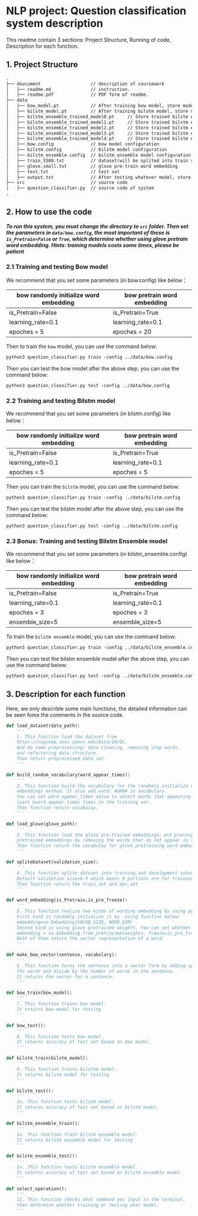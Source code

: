 # NLP project: Question classification system description

This readme contain 3 sections: Project Structure, Running of code, Description for each function.

## 1. Project Structure

```txt
.
├── doucument                   // description of coursework
│   ├── readme.md               // instruction.
│   ├── readme.pdf              // PDF form of readme.
├── data
│   ├── bow_model.pt            // After training bow model, store model in there
│   ├── bilstm_model.pt         // After training bilstm model, store model in there
│   ├── bilstm_ensemble_trained_model0.pt     // Store trained bilstm ensemble model0 in there
│   ├── bilstm_ensemble_trained_model1.pt     // Store trained bilstm ensemble model1 in there
│   ├── bilstm_ensemble_trained_model2.pt     // Store trained bilstm ensemble model2 in there
│   ├── bilstm_ensemble_trained_model3.pt     // Store trained bilstm ensemble model3 in there
│   ├── bilstm_ensemble_trained_model4.pt     // Store trained bilstm ensemble model4 in there
│   ├── bow.config              // bow model configuration
│   ├── bilstm.config           // bilstm model configuration
│   ├── bilstm_ensemble.config  // bilstm_ensemble model configuration
│   ├── train_5500.txt          // dataset(will be splited into train set and dev set)
│   ├── glove.small.txt         // glove pre-train word embedding
│   ├── test.txt                // test set
│   ├── output.txt              // After testing whatever model, store output results in there
├── src                         // source code
│   ├── question_classifier.py  // source code of system
.
```

## 2. How to use the code

***To run this system, you must change the directory to `src` folder. Then set the parameters in `data/bow.config`, the most important of these is `is_Pretrain=False` or `True`, which determine whether using glove pretrain word embedding. Hints: training models costs some times, please be patient***

### 2.1 Training and testing Bow model

We recommend that you set some parameters (in bow.config) like below：

| bow randomly initialize word embedding | bow pretrain word embedding |
| ------------ | ------------- |
| is_Pretrain=False | is_Pretrain=True  |
| learning_rate=0.1 | learning_rate=0.1 |
| epoches = 5 | epoches = 20 |

Then to train the `bow` model, you can use the command below:

```txt
python3 question_classifier.py train -config ../data/bow.config
```

Then you can test the bow model after the above step, you can use the command below:

```txt
python3 question_classifier.py test -config ../data/bow.config
```

### 2.2 Training and testing Bilstm model

We recommend that you set some parameters (in bilstm.config) like below：

| bow randomly initialize word embedding | bow pretrain word embedding |
| ------------ | ------------- |
| is_Pretrain=False | is_Pretrain=True  |
| learning_rate=0.1 | learning_rate=0.1 |
| epoches = 5 | epoches = 5 |

Then you can train the `bilstm` model, you can use the command below:

```txt
python3 question_classifier.py train -config ../data/bilstm.config
```

Then you can test the bilstm model after the above step, you can use the command below:

```txt
python3 question_classifier.py test -config ../data/bilstm.config
```

### 2.3 Bonus: Training and testing Bilstm Ensemble model

We recommend that you set some parameters (in bilstm_ensemble.config) like below：

| bow randomly initialize word embedding | bow pretrain word embedding |
| ------------ | ------------- |
| is_Pretrain=False | is_Pretrain=True  |
| learning_rate=0.1 | learning_rate=0.1 |
| epoches = 3 | epoches = 3 |
| ensemble_size=5 |ensemble_size=5 |

To train the `bilstm ensemble` model, you can use the command below:

```txt
python3 question_classifier.py train -config ../data/bilstm_ensemble.config
```

Then you can test the bilstm ensemble model after the above step, you can use the command below:

```txt
python3 question_classifier.py test -config ../data/bilstm_ensemble.config
```

## 3. Description for each function

Here, we only describle some main functions, the detailed information can be seen fome the comments in the source code.

```python
def load_dataset(data_path):
    '''
    1. This function load the dataset from
    https://cogcomp.seas.upenn.edu/Data/QA/QC​.
    And do some preprocessing: data cleaning, removing stop words,
    and refactoring data structure.
    Then return preprocessed data_set.
    '''

def build_random_vocabulary(word_appear_times):
    '''
    2. This function build the vocabulary for the randomly initialize word
    embeddings method. It also add word: #UKN# in vocabulary.
    You can set word_appear_times value to select words that appearing at
    least kword_appear_times times in the training set.
    Then function return vocabulay.
    '''

def load_glove(glove_path):
    '''
    3. This function load the glove pre-trained embeddings，and pruning
    pretrained embeddings by removing the words that do not appear in the dataset.
    Then function return the vocabulay for glove pretraining word embeddings.
    '''

def spliteDataset(validation_size):
    '''
    4. This function splite dataset into training and development subset.
    Default validation_size=0.9 which means 9 portions are for training, and the other is for development.
    Then function return the train_set and dev_set
    '''

def word_embedding(is_Pretrain,is_pre_freeze):
    '''
    5. This function realize two kinds of wording embedding by using pytorch:
    First kind is randomly initialize it by  using function below:
    embedding=nn.Embedding(VOCAB_SIZE, WORD_DIM)
    Second kind is using glove pretrained weights. You can set whether using freeze:
    embedding = nn.Embedding.from_pretrained(weights, freeze=is_pre_freeze)
    Both of them return the vector representation of a word.
    '''

def make_bow_vector(sentence, vocabulary):
    '''
    6. This function turns the sentence into a vector form by adding up the vectors for all
    the words and divide by the number of words in the sentence.
    It returns the vector for a sentence.
    '''

def bow_train(bow_model):
    '''
    7. This function trains bow model.
    It returns bow model for testing
    '''

def bow_test():
    '''
    8. This function tests bow model.
    It returns accuracy of test set based on bow model.
    '''

def bilstm_train(bilstm_model):
    '''
    9. This function trains bilstem model.
    It returns bilstm model for testing
    '''

def bilstm_test():
    '''
    1o. This function tests bilstm model.
    It returns accuracy of test set based on bilstm model.
    '''

def bilstm_ensemble_train():
    '''
    1o. This function train bilstm ensemble model.
    It returns bilstm ensemble model for testing
    '''

def bilstm_ensemble_test():
    '''
    1o. This function tests bilstm ensemble model.
    It returns accuracy of test set based on bilstm ensemble model.
    '''

def select_operation():
    '''
    11. This function checks what command you input in the terminal,
    then determine whether training or testing what model.
    '''
```
